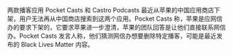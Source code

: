两款播客应用 Pocket Casts 和 Castro Podcasts 最近从苹果的中国应用商店下架，用户无法再从中国商店搜索到这两个应用。Pocket Casts 称，苹果是应网信办的要求下架的，它要求苹果进一步澄清，苹果的团队回答是让他们直接联系网信办。Pocket Casts 发言人称，他们猜测网信办想要删除特定播客，可能是最近发布的 Black Lives Matter 内容。


